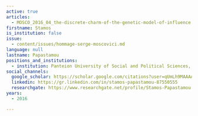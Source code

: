 ```yaml
---
active: true
articles:
  - MOSCO_2016_04_the-discrete-charm-of-the-genetic-model-of-influence
firstname: Stamos
is_institution: false
issue:
  - content/issues/hommage-serge-moscovici.md
language: null
lastname: Papastamou
positions_and_institutions:
  - institution: Panteion University of Social and Political Sciences, Greece
social_channels:
  google_scholar: https://scholar.google.com/citations?user=qUmLh9MAAAAJ&hl=fr
  linkedin: https://gr.linkedin.com/in/stamos-papastamou-87550555
  researchgate: https://www.researchgate.net/profile/Stamos-Papastamou
years:
  - 2016

---
```

